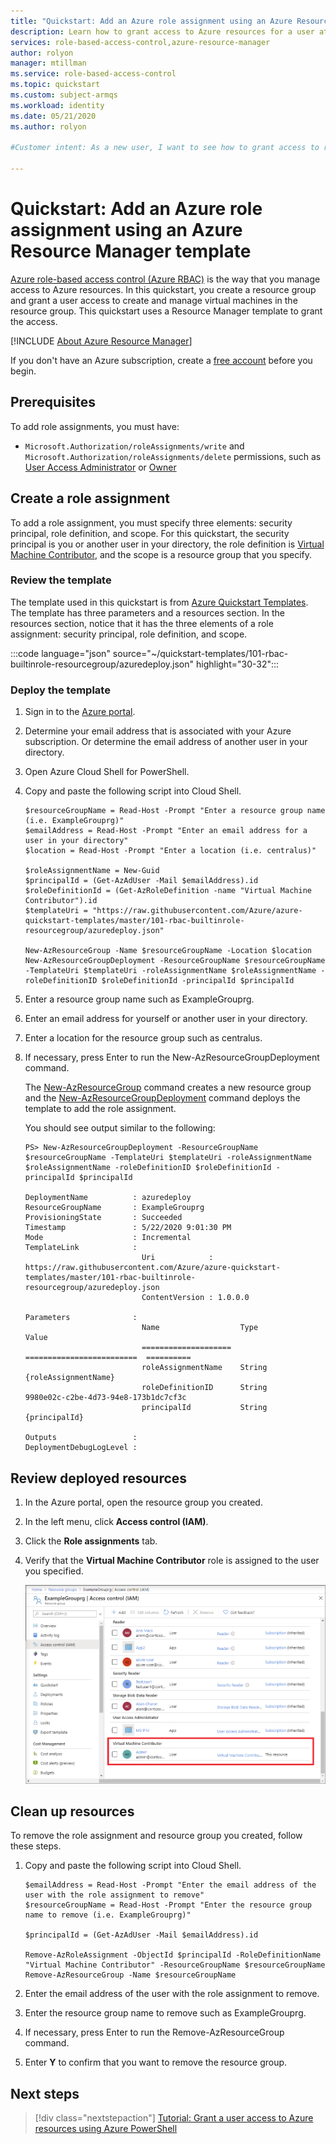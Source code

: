 ```yaml
---
title: "Quickstart: Add an Azure role assignment using an Azure Resource Manager template - Azure RBAC"
description: Learn how to grant access to Azure resources for a user at resource group scope using Azure Resource Manager templates and Azure role-based access control (Azure RBAC).
services: role-based-access-control,azure-resource-manager
author: rolyon
manager: mtillman
ms.service: role-based-access-control
ms.topic: quickstart
ms.custom: subject-armqs
ms.workload: identity
ms.date: 05/21/2020
ms.author: rolyon

#Customer intent: As a new user, I want to see how to grant access to resources by using Azure Resource Manager template so that I can start automating role assignment processes.

---
```


# Quickstart: Add an Azure role assignment using an Azure Resource Manager template

[Azure role-based access control (Azure RBAC)](overview.md) is the way that you manage access to Azure resources. In this quickstart, you create a resource group and grant a user access to create and manage virtual machines in the resource group. This quickstart uses a Resource Manager template to grant the access.

[!INCLUDE [About Azure Resource Manager](../../includes/resource-manager-quickstart-introduction.md)]

If you don't have an Azure subscription, create a [free account](https://azure.microsoft.com/free/?WT.mc_id=A261C142F) before you begin.

## Prerequisites

To add role assignments, you must have:

* `Microsoft.Authorization/roleAssignments/write` and `Microsoft.Authorization/roleAssignments/delete` permissions, such as [User Access Administrator](built-in-roles.md#user-access-administrator) or [Owner](built-in-roles.md#owner)

## Create a role assignment

To add a role assignment, you must specify three elements: security principal, role definition, and scope. For this quickstart, the security principal is you or another user in your directory, the role definition is [Virtual Machine Contributor](built-in-roles.md#virtual-machine-contributor), and the scope is a resource group that you specify.

### Review the template

The template used in this quickstart is from [Azure Quickstart Templates](https://azure.microsoft.com/resources/templates/101-rbac-builtinrole-resourcegroup/). The template has three parameters and a resources section. In the resources section, notice that it has the three elements of a role assignment: security principal, role definition, and scope. 

:::code language="json" source="~/quickstart-templates/101-rbac-builtinrole-resourcegroup/azuredeploy.json" highlight="30-32":::

### Deploy the template

1. Sign in to the [Azure portal](https://portal.azure.com).

1. Determine your email address that is associated with your Azure subscription. Or determine the email address of another user in your directory.

1. Open Azure Cloud Shell for PowerShell.

1. Copy and paste the following script into Cloud Shell.

    ```azurepowershell
    $resourceGroupName = Read-Host -Prompt "Enter a resource group name (i.e. ExampleGrouprg)"
    $emailAddress = Read-Host -Prompt "Enter an email address for a user in your directory"
    $location = Read-Host -Prompt "Enter a location (i.e. centralus)"
    
    $roleAssignmentName = New-Guid
    $principalId = (Get-AzAdUser -Mail $emailAddress).id
    $roleDefinitionId = (Get-AzRoleDefinition -name "Virtual Machine Contributor").id
    $templateUri = "https://raw.githubusercontent.com/Azure/azure-quickstart-templates/master/101-rbac-builtinrole-resourcegroup/azuredeploy.json"
    
    New-AzResourceGroup -Name $resourceGroupName -Location $location
    New-AzResourceGroupDeployment -ResourceGroupName $resourceGroupName -TemplateUri $templateUri -roleAssignmentName $roleAssignmentName -roleDefinitionID $roleDefinitionId -principalId $principalId
    ```

1. Enter a resource group name such as ExampleGrouprg.

1. Enter an email address for yourself or another user in your directory.

1. Enter a location for the resource group such as centralus.

1. If necessary, press Enter to run the New-AzResourceGroupDeployment command.

    The [New-AzResourceGroup](/powershell/module/az.resources/new-azresourcegroup) command creates a new resource group and the [New-AzResourceGroupDeployment](/powershell/module/az.resources/new-azresourcegroupdeployment) command deploys the template to add the role assignment.

    You should see output similar to the following:

    ```azurepowershell
    PS> New-AzResourceGroupDeployment -ResourceGroupName $resourceGroupName -TemplateUri $templateUri -roleAssignmentName $roleAssignmentName -roleDefinitionID $roleDefinitionId -principalId $principalId
    
    DeploymentName          : azuredeploy
    ResourceGroupName       : ExampleGrouprg
    ProvisioningState       : Succeeded
    Timestamp               : 5/22/2020 9:01:30 PM
    Mode                    : Incremental
    TemplateLink            :
                              Uri            : https://raw.githubusercontent.com/Azure/azure-quickstart-templates/master/101-rbac-builtinrole-resourcegroup/azuredeploy.json
                              ContentVersion : 1.0.0.0
    
    Parameters              :
                              Name                  Type                       Value
                              ====================  =========================  ==========
                              roleAssignmentName    String                     {roleAssignmentName}
                              roleDefinitionID      String                     9980e02c-c2be-4d73-94e8-173b1dc7cf3c
                              principalId           String                     {principalId}
    
    Outputs                 :
    DeploymentDebugLogLevel :
    ```

## Review deployed resources

1. In the Azure portal, open the resource group you created.

1. In the left menu, click **Access control (IAM)**.

1. Click the **Role assignments** tab.

1. Verify that the **Virtual Machine Contributor** role is assigned to the user you specified.

   ![New role assignment](./media/quickstart-role-assignments-template/role-assignment-portal.png)

## Clean up resources

To remove the role assignment and resource group you created, follow these steps.

1. Copy and paste the following script into Cloud Shell.

    ```azurepowershell
    $emailAddress = Read-Host -Prompt "Enter the email address of the user with the role assignment to remove"
    $resourceGroupName = Read-Host -Prompt "Enter the resource group name to remove (i.e. ExampleGrouprg)"
    
    $principalId = (Get-AzAdUser -Mail $emailAddress).id
    
    Remove-AzRoleAssignment -ObjectId $principalId -RoleDefinitionName "Virtual Machine Contributor" -ResourceGroupName $resourceGroupName
    Remove-AzResourceGroup -Name $resourceGroupName
    ```
    
1. Enter the email address of the user with the role assignment to remove.

1. Enter the resource group name to remove such as ExampleGrouprg.

1. If necessary, press Enter to run the Remove-AzResourceGroup command.

1. Enter **Y** to confirm that you want to remove the resource group.

## Next steps

> [!div class="nextstepaction"]
> [Tutorial: Grant a user access to Azure resources using Azure PowerShell](tutorial-role-assignments-user-powershell.md)